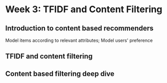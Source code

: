 # Week 3: TFIDF and Content Filtering
## Introduction to content based recommenders
Model items according to relevant attributes; Model users' preference

## TFIDF and content filtering

## Content based filtering deep dive
